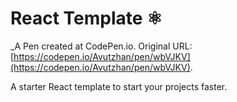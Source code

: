 # React Template ⚛
 _A Pen created at CodePen.io. Original URL: [https://codepen.io/Avutzhan/pen/wbVJKV](https://codepen.io/Avutzhan/pen/wbVJKV).

 A starter React template to start your projects faster.